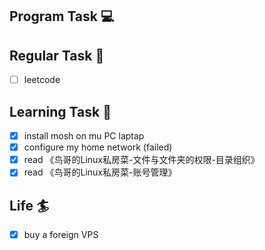 

## Program Task  💻

## Regular Task  🤡
- [ ] leetcode

## Learning Task 🎯
- [x] install mosh on mu PC laptap  
- [x] configure my home network (failed)
- [x] read 《鸟哥的Linux私房菜-文件与文件夹的权限-目录组织》
- [x] read 《鸟哥的Linux私房菜-账号管理》

## Life 🏄
- [x] buy a foreign VPS